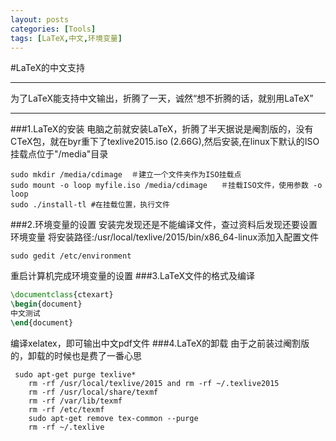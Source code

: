 ```yaml
---
layout: posts
categories: [Tools]
tags: [LaTeX,中文,环境变量]
---
```


#LaTeX的中文支持
***
为了LaTeX能支持中文输出，折腾了一天，诚然“想不折腾的话，就别用LaTeX”
***
###1.LaTeX的安装
电脑之前就安装LaTeX，折腾了半天据说是阉割版的，没有CTeX包，就在byr重下了texlive2015.iso (2.66G),然后安装,在linux下默认的ISO挂载点位于"/media"目录
```pyhton
sudo mkdir /media/cdimage  ＃建立一个文件夹作为ISO挂载点
sudo mount -o loop myfile.iso /media/cdimage   ＃挂载ISO文件，使用参数 -o loop
sudo ./install-tl #在挂载位置，执行文件
```
###2.环境变量的设置
安装完发现还是不能编译文件，查过资料后发现还要设置环境变量
将安装路径:/usr/local/texlive/2015/bin/x86_64-linux添加入配置文件
```
sudo gedit /etc/environment
```
重启计算机完成环境变量的设置
###3.LaTeX文件的格式及编译
```latex
\documentclass{ctexart}
\begin{document}
中文测试
\end{document}
```
编译xelatex，即可输出中文pdf文件
###4.LaTeX的卸载
由于之前装过阉割版的，卸载的时候也是费了一番心思
```
 sudo apt-get purge texlive*
    rm -rf /usr/local/texlive/2015 and rm -rf ~/.texlive2015
    rm -rf /usr/local/share/texmf
    rm -rf /var/lib/texmf
    rm -rf /etc/texmf
    sudo apt-get remove tex-common --purge
    rm -rf ~/.texlive
```
